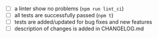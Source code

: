 <!--
Thank you for your pull request.
Check following steps to help us land your changes:
Change [ ] to [x] for completed items.
-->

- [ ] a linter show no problems (`npm run lint_ci`)
- [ ] all tests are successfully passed (`npm t`)
- [ ] tests are added/updated for bug fixes and new features
- [ ] description of changes is added in CHANGELOG.md

